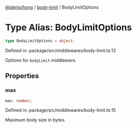 [@jderjs/hono](../../README.md) / [body-limit](../README.md) / BodyLimitOptions

# Type Alias: BodyLimitOptions

```ts
type BodyLimitOptions = object;
```

Defined in: package/src/middlewares/body-limit.ts:13

Options for `bodyLimit` middleware.

## Properties

### max

```ts
max: number;
```

Defined in: package/src/middlewares/body-limit.ts:15

Maximum body size in bytes.
